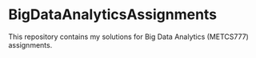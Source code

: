 # BigDataAnalyticsAssignments
This repository contains my solutions for Big Data Analytics (METCS777) assignments.
